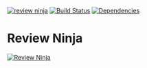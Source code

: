 [![review ninja](http://review.ninja/badge/reviewninja/review.ninja)](http://review.ninja/reviewninja/review.ninja) [![Build Status](https://travis-ci.org/reviewninja/review.ninja.svg?branch=master)](https://travis-ci.org/reviewninja/review.ninja) [![Dependencies](https://david-dm.org/reviewninja/review.ninja.png)](https://david-dm.org/reviewninja/review.ninja)

Review Ninja
===========

[![Review Ninja](https://raw.githubusercontent.com/reviewninja/review.ninja/master/src/client/assets/images/review-ninja-250.png)](http://review.ninja)
